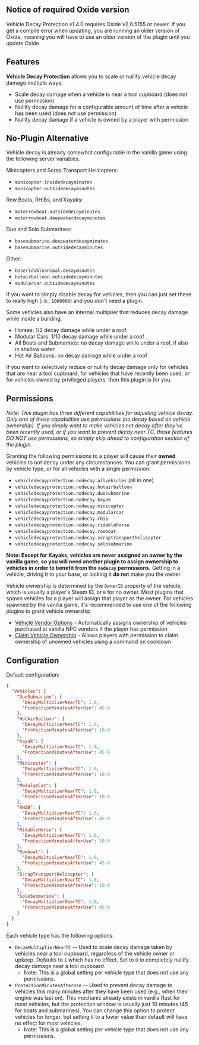 ## Notice of required Oxide version

Vehicle Decay Protection v1.4.0 requires Oxide v2.0.5155 or newer. If you get a compile error when updating, you are running an older version of Oxide, meaning you will have to use an older version of the plugin until you update Oxide.

## Features

**Vehicle Decay Protection** allows you to scale or nullify vehicle decay damage multiple ways.

- Scale decay damage when a vehicle is near a tool cupboard (does not use permission)
- Nullify decay damage for a configurable amount of time after a vehicle has been used (does not use permission)
- Nullify decay damage if a vehicle is owned by a player with permission

## No-Plugin Alternative

Vehicle decay is already somewhat configurable in the vanilla game using the following server variables.

Minicopters and Scrap Transport Helicopters:
- `minicopter.insidedecayminutes`
- `minicopter.outsidedecayminutes`

Row Boats, RHIBs, and Kayaks:
- `motorrowboat.outsidedecayminutes`
- `motorrowboat.deepwaterdecayminutes`

Duo and Solo Submarines:
- `basesubmarine.deepwaterdecayminutes`
- `basesubmarine.outsidedecayminutes`

Other:
- `baseridableanimal.decayminutes`
- `hotairballoon.outsidedecayminutes`
- `modularcar.outsidedecayminutes`

If you want to simply disable decay for vehicles, then you can just set these to really high (i.e., `1000000`) and you don't need a plugin.

Some vehicles also have an internal multiplier that reduces decay damage while inside a building.
- Horses: 1/2 decay damage while under a roof
- Modular Cars: 1/10 decay damage while under a roof
- All Boats and Submarines: no decay damage while under a roof, if also in shallow water
- Hot Air Balloons: no decay damage while under a roof

If you want to selectively reduce or nullify decay damage only for vehicles that are near a tool cupboard, for vehicles that have recently been used, or for vehicles owned by privileged players, then this plugin is for you.

## Permissions

*Note: This plugin has three different capabilities for adjusting vehicle decay. Only one of those capabilities use permissions (no decay based on vehicle ownership). If you simply want to make vehicles not decay after they've been recently used, or if you want to prevent decay near TC, those features DO NOT use permissions, so simply skip ahead to configuration section of the plugin.*

Granting the following permissions to a player will cause their **owned** vehicles to not decay under any circumstances. You can grant permissions by vehicle type, or for all vehicles with a single permission.

- `vehicledecayprotection.nodecay.allvehicles` (all in one)
- `vehicledecayprotection.nodecay.hotairballoon`
- `vehicledecayprotection.nodecay.duosubmarine`
- `vehicledecayprotection.nodecay.kayak`
- `vehicledecayprotection.nodecay.minicopter`
- `vehicledecayprotection.nodecay.modularcar`
- `vehicledecayprotection.nodecay.rhib`
- `vehicledecayprotection.nodecay.ridablehorse`
- `vehicledecayprotection.nodecay.rowboat`
- `vehicledecayprotection.nodecay.scraptransporthelicopter`
- `vehicledecayprotection.nodecay.solosubmarine`

**Note: Except for Kayaks, vehicles are never assigned an owner by the vanilla game, so you will need another plugin to assign ownership to vehicles in order to benefit from the `nodecay` permissions.** Getting in a vehicle, driving it to your base, or locking it **do not** make you the owner.

Vehicle ownership is determined by the `OwnerID` property of the vehicle, which is usually a player's Steam ID, or `0` for no owner. Most plugins that spawn vehicles for a player will assign that player as the owner. For vehicles spawned by the vanilla game, it's recommended to use one of the following plugins to grant vehicle ownership.

- [Vehicle Vendor Options](https://umod.org/plugins/vehicle-vendor-options) - Automatically assigns ownership of vehicles purchased at vanilla NPC vendors if the player has permission
- [Claim Vehicle Ownership](https://umod.org/plugins/claim-vehicle-ownership) - Allows players with permission to claim ownership of unowned vehicles using a command on cooldown

## Configuration

Default configuration:
```json
{
  "Vehicles": {
    "DuoSubmarine": {
      "DecayMultiplierNearTC": 1.0,
      "ProtectionMinutesAfterUse": 45.0
    },
    "HotAirBalloon": {
      "DecayMultiplierNearTC": 1.0,
      "ProtectionMinutesAfterUse": 10.0
    },
    "Kayak": {
      "DecayMultiplierNearTC": 1.0,
      "ProtectionMinutesAfterUse": 45.0
    },
    "Minicopter": {
      "DecayMultiplierNearTC": 1.0,
      "ProtectionMinutesAfterUse": 10.0
    },
    "ModularCar": {
      "DecayMultiplierNearTC": 1.0,
      "ProtectionMinutesAfterUse": 10.0
    },
    "RHIB": {
      "DecayMultiplierNearTC": 1.0,
      "ProtectionMinutesAfterUse": 45.0
    },
    "RidableHorse": {
      "DecayMultiplierNearTC": 1.0,
      "ProtectionMinutesAfterUse": 10.0
    },
    "Rowboat": {
      "DecayMultiplierNearTC": 1.0,
      "ProtectionMinutesAfterUse": 45.0
    },
    "ScrapTransportHelicopter": {
      "DecayMultiplierNearTC": 1.0,
      "ProtectionMinutesAfterUse": 10.0
    },
    "SoloSubmarine": {
      "DecayMultiplierNearTC": 1.0,
      "ProtectionMinutesAfterUse": 45.0
    }
  }
}
```

Each vehicle type has the following options:
- `DecayMultiplierNearTC` -- Used to scale decay damage taken by vehicles near a tool cupboard, regardless of the vehicle owner or upkeep. Defaults to `1` which has no effect. Set to `0` to completely nullify decay damage near a tool cupboard.
  - Note: This is a global setting per vehicle type that does not use any permissions.
- `ProtectionMinutesAfterUse` -- Used to prevent decay damage to vehicles this many minutes after they have been used (e.g., when their engine was last on). This mechanic already exists in vanilla Rust for most vehicles, but the protection window is usually just 10 minutes (45 for boats and submarines). You can change this option to protect vehicles for longer, but setting it to a lower value than default will have no effect for most vehicles.
  - Note: This is a global setting per vehicle type that does not use any permissions.
